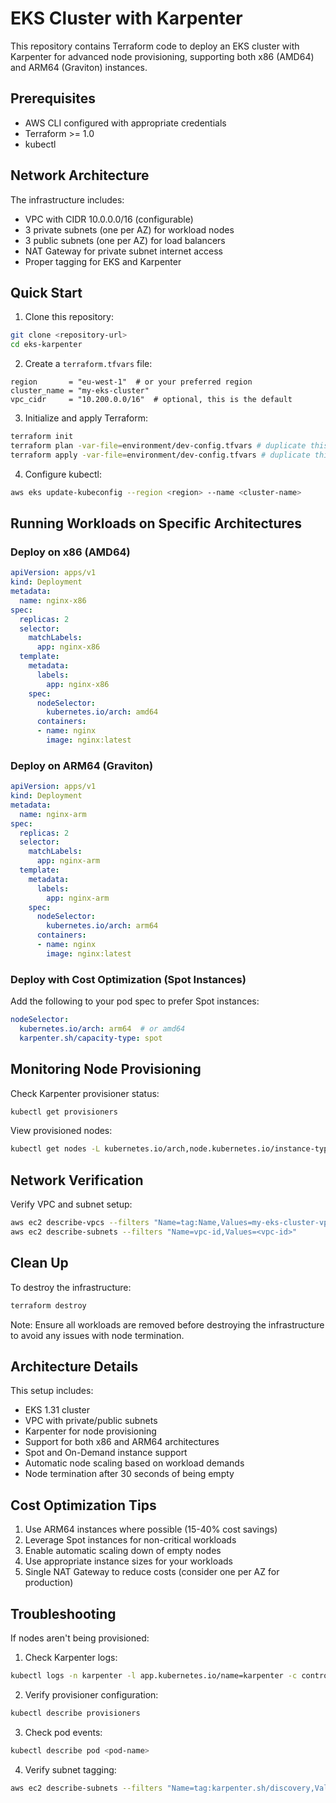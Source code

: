 # EKS Cluster with Karpenter

This repository contains Terraform code to deploy an EKS cluster with Karpenter for advanced node provisioning, supporting both x86 (AMD64) and ARM64 (Graviton) instances.

## Prerequisites

- AWS CLI configured with appropriate credentials
- Terraform >= 1.0
- kubectl

## Network Architecture

The infrastructure includes:
- VPC with CIDR 10.0.0.0/16 (configurable)
- 3 private subnets (one per AZ) for workload nodes
- 3 public subnets (one per AZ) for load balancers
- NAT Gateway for private subnet internet access
- Proper tagging for EKS and Karpenter

## Quick Start

1. Clone this repository:
```bash
git clone <repository-url>
cd eks-karpenter
```

2. Create a `terraform.tfvars` file:
```hcl
region       = "eu-west-1"  # or your preferred region
cluster_name = "my-eks-cluster"
vpc_cidr     = "10.200.0.0/16"  # optional, this is the default
```

3. Initialize and apply Terraform:
```bash
terraform init
terraform plan -var-file=environment/dev-config.tfvars # duplicate this file to create config for staging or prod
terraform apply -var-file=environment/dev-config.tfvars # duplicate this file to create config for staging or prod

```

4. Configure kubectl:
```bash
aws eks update-kubeconfig --region <region> --name <cluster-name>
```

## Running Workloads on Specific Architectures

### Deploy on x86 (AMD64)
```yaml
apiVersion: apps/v1
kind: Deployment
metadata:
  name: nginx-x86
spec:
  replicas: 2
  selector:
    matchLabels:
      app: nginx-x86
  template:
    metadata:
      labels:
        app: nginx-x86
    spec:
      nodeSelector:
        kubernetes.io/arch: amd64
      containers:
      - name: nginx
        image: nginx:latest
```

### Deploy on ARM64 (Graviton)
```yaml
apiVersion: apps/v1
kind: Deployment
metadata:
  name: nginx-arm
spec:
  replicas: 2
  selector:
    matchLabels:
      app: nginx-arm
  template:
    metadata:
      labels:
        app: nginx-arm
    spec:
      nodeSelector:
        kubernetes.io/arch: arm64
      containers:
      - name: nginx
        image: nginx:latest
```

### Deploy with Cost Optimization (Spot Instances)
Add the following to your pod spec to prefer Spot instances:
```yaml
nodeSelector:
  kubernetes.io/arch: arm64  # or amd64
  karpenter.sh/capacity-type: spot
```

## Monitoring Node Provisioning

Check Karpenter provisioner status:
```bash
kubectl get provisioners
```

View provisioned nodes:
```bash
kubectl get nodes -L kubernetes.io/arch,node.kubernetes.io/instance-type
```

## Network Verification

Verify VPC and subnet setup:
```bash
aws ec2 describe-vpcs --filters "Name=tag:Name,Values=my-eks-cluster-vpc"
aws ec2 describe-subnets --filters "Name=vpc-id,Values=<vpc-id>"
```

## Clean Up

To destroy the infrastructure:
```bash
terraform destroy
```

Note: Ensure all workloads are removed before destroying the infrastructure to avoid any issues with node termination.

## Architecture Details

This setup includes:
- EKS 1.31 cluster
- VPC with private/public subnets
- Karpenter for node provisioning
- Support for both x86 and ARM64 architectures
- Spot and On-Demand instance support
- Automatic node scaling based on workload demands
- Node termination after 30 seconds of being empty

## Cost Optimization Tips

1. Use ARM64 instances where possible (15-40% cost savings)
2. Leverage Spot instances for non-critical workloads
3. Enable automatic scaling down of empty nodes
4. Use appropriate instance sizes for your workloads
5. Single NAT Gateway to reduce costs (consider one per AZ for production)

## Troubleshooting

If nodes aren't being provisioned:
1. Check Karpenter logs:
```bash
kubectl logs -n karpenter -l app.kubernetes.io/name=karpenter -c controller
```

2. Verify provisioner configuration:
```bash
kubectl describe provisioners
```

3. Check pod events:
```bash
kubectl describe pod <pod-name>
```

4. Verify subnet tagging:
```bash
aws ec2 describe-subnets --filters "Name=tag:karpenter.sh/discovery,Values=my-eks-cluster"
```
